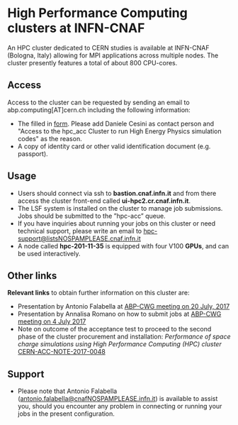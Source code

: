 # High Performance Computing clusters at INFN-CNAF

An HPC cluster dedicated to CERN studies is available at INFN-CNAF (Bologna, Italy) allowing for MPI applications across multiple nodes.
The cluster presently features a total of about 800 CPU-cores.

## Access
Access to the cluster can be requested by sending an email to abp.computing[AT]cern.ch including the following information:

 - The filled in <a href="https://www.cnaf.infn.it/wp-content/uploads/2015/09/accesso-cnaf-EN.pdf" target="_blank">form</a>. Please add Daniele Cesini as contact person and "Access to the hpc_acc Cluster to run High Energy Physics simulation codes" as the reason.
 - A copy of identity card or other valid identification document (e.g. passport).

## Usage

 - Users should connect via ssh to **bastion.cnaf.infn.it** and from there access the cluster front-end called **ui-hpc2.cr.cnaf.infn.it**.
 - The LSF system is installed on the cluster to manage job submissions. Jobs should be submitted to the ”hpc-acc” queue.
 - If you have inquiries about running your jobs on this cluster or need technical support, please write an email to <a href="mailto:hpc-support@listsNOSPAMPLEASE.cnaf.infn.it">hpc-support@listsNOSPAMPLEASE.cnaf.infn.it</a>
 - A node called **hpc-201-11-35** is equipped with four V100 **GPUs**, and can be used interactively.

## Other links
__Relevant links__ to obtain further information on this cluster are:

 <ul><li> Presentation by Antonio Falabella at <a href="https://indico.cern.ch/event/647418/" target="_blank">ABP-CWG meeting on 20 July, 2017</a> 
</li> <li> Presentation by Annalisa Romano on how to submit jobs at <a href="https://indico.cern.ch/event/647301/" target="_blank">ABP-CWG meeting on 4 July 2017</a>
</li> <li> Note on outcome of the acceptance test to proceed to the second phase of the cluster procurement and installation: <em>Performance of space charge simulations using High Performance Computing (HPC) cluster</em> <a href="https://cds.cern.ch/record/2276464" target="_blank">CERN-ACC-NOTE-2017-0048</a>
</li></ul>

 
## Support

* Please note that Antonio Falabella ([antonio.falabella@cnafNOSPAMPLEASE.infn.it](mailto:antonio.falabella@cnafNOSPAMPLEASE.infn.it)) is available to assist you, should you encounter any problem in connecting or running your jobs in the present configuration.

 